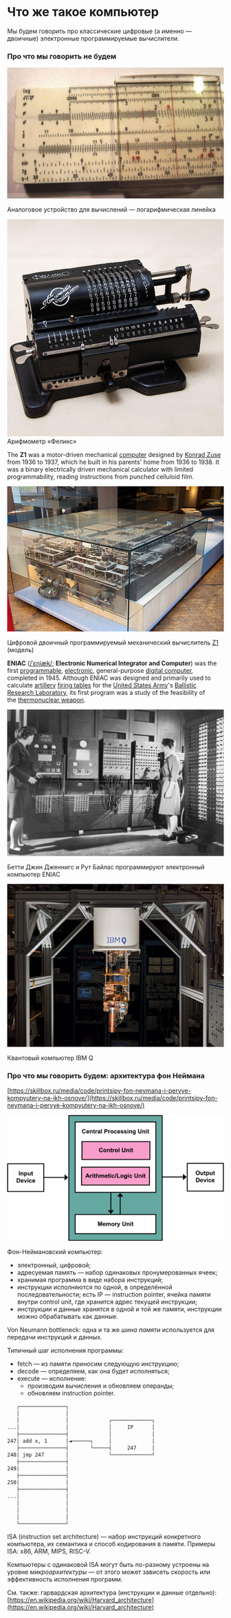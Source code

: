 # Что же такое компьютер

Мы будем говорить про классические цифровые (а именно — двоичные) электронные программируемые вычислители.

### Про что мы говорить не будем

![Аналоговое устройство для вычислений — логарифмическая линейка](computers/slide-rule.jpeg)

Аналоговое устройство для вычислений — логарифмическая линейка

![Арифмометр «Феликс»](computers/felix.jpg)
Арифмометр «Феликс»

The **Z1** was a motor-driven mechanical [computer](https://en.wikipedia.org/wiki/Computer) designed by [Konrad Zuse](https://en.wikipedia.org/wiki/Konrad_Zuse) from 1936 to 1937, which he built in his parents' home from 1936 to 1938. It was a binary electrically driven mechanical calculator with limited programmability, reading instructions from punched celluloid film.

![Цифровой двоичный программируемый механический вычислитель [Z1](https://en.wikipedia.org/wiki/Z1_(computer)) (модель)](computers/640px-German_Museum_of_Technology_Berlin_2017_024.jpg)

Цифровой двоичный программируемый механический вычислитель [Z1](https://en.wikipedia.org/wiki/Z1_(computer)) (модель)

**ENIAC** ([/ˈɛniæk/](https://en.wikipedia.org/wiki/Help:IPA/English); **Electronic Numerical Integrator and Computer**) was the first [programmable](https://en.wikipedia.org/wiki/Computer_programming), [electronic](https://en.wikipedia.org/wiki/Electronics), general-purpose [digital computer](https://en.wikipedia.org/wiki/Digital_computer), completed in 1945. Although ENIAC was designed and primarily used to calculate [artillery](https://en.wikipedia.org/wiki/Artillery) [firing tables](https://en.wikipedia.org/wiki/External_ballistics) for the [United States Army](https://en.wikipedia.org/wiki/United_States_Army)'s [Ballistic Research Laboratory](https://en.wikipedia.org/wiki/Ballistic_Research_Laboratory), its first program was a study of the feasibility of the [thermonuclear weapon](https://en.wikipedia.org/wiki/Thermonuclear_weapon).

![Бетти Джин Дженнигс и Рут Байлас программируют электронный компьютер ENIAC](computers/Two_women_operating_ENIAC_(full_resolution).jpg)

Бетти Джин Дженнигс и Рут Байлас программируют электронный компьютер ENIAC

![Квантовый компьютер IBM Q](computers/kvantovye-vychisleniya-otjig-s-vyklyuchatelyami-i-prochee-vesele-17.png)

Квантовый компьютер IBM Q

### Про что мы говорить будем: архитектура фон Неймана

[https://skillbox.ru/media/code/printsipy-fon-neymana-i-pervye-kompyutery-na-ikh-osnove/](https://skillbox.ru/media/code/printsipy-fon-neymana-i-pervye-kompyutery-na-ikh-osnove/)

![Архитектура фон Неймана](computers/von-neumann.png)

Фон-Неймановский компьютер:
* электронный, цифровой;
* адресуемая память — набор одинаковых пронумерованных ячеек;
* хранимая программа в виде набора инструкций;
* инструкции исполняются по одной, в определённой последовательности; есть IP — instruction pointer, ячейка памяти внутри control unit, где хранится адрес текущей инструкции;
* инструкции и данные хранятся в одной и той же памяти, инструкции можно обрабатывать как данные.

Von Neumann bottleneck: одна и та же *шина памяти*
используется для передачи инструкций и данных.

Типичный шаг исполнения программы:
* fetch — из памяти приносим следующую инструкцию;
* decode — определяем, как она будет исполняться;
* execute — исполнение:
  * производим вычисления и обновляем операнды;
  * обновляем instruction pointer.

```
   ┌───────────────┐
   │               │
   │               │             ┌─────────────┐
...│               │             │     IP      │
   ├───────────────┤             │             │
247│ add x, 1      │◄──────┐     │             │
   ├───────────────┤       └─────┤     247     │
248│ jmp 247       │             └─────────────┘
   ├───────────────┤
249│               │
   ├───────────────┤
250│               │
   ├───────────────┤
...│               │
   │               │
   │               │
   │               │
   └───────────────┘
```

ISA (instruction set architecture) —
набор инструкций конкретного компьютера, их семантика
и способ кодирования в памяти.
Примеры ISA: x86, ARM, MIPS, RISC-V.

Компьютеры с одинаковой ISA могут быть по-разному
устроены на уровне *микроархитектуры* — от этого
может зависеть скорость или эффективность исполнения программ.

См. также: гарвардская архитектура (инструкции и данные отдельно): [https://en.wikipedia.org/wiki/Harvard_architecture](https://en.wikipedia.org/wiki/Harvard_architecture)
